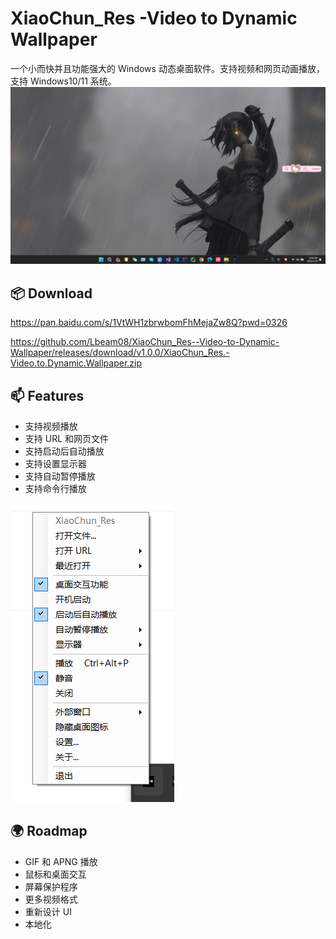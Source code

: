 # XiaoChun_Res -Video to Dynamic Wallpaper

一个小而快并且功能强大的 Windows 动态桌面软件。支持视频和网页动画播放，支持 Windows10/11 系统。
![1](./images/1.png)



## 📦 Download

https://pan.baidu.com/s/1VtWH1zbrwbomFhMejaZw8Q?pwd=0326

https://github.com/Lbeam08/XiaoChun_Res--Video-to-Dynamic-Wallpaper/releases/download/v1.0.0/XiaoChun_Res.-Video.to.Dynamic.Wallpaper.zip



## 📫 Features

- 支持视频播放
- 支持 URL 和网页文件
- 支持启动后自动播放
- 支持设置显示器
- 支持自动暂停播放
- 支持命令行播放

![1](./images/2.png)

## 🌍 Roadmap

-  GIF 和 APNG 播放
-  鼠标和桌面交互
-  屏幕保护程序
-  更多视频格式
-  重新设计 UI
-  本地化
